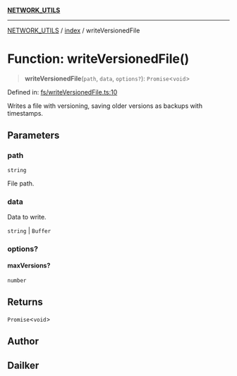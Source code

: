 [**NETWORK_UTILS**](../../README.md)

***

[NETWORK_UTILS](../../README.md) / [index](../README.md) / writeVersionedFile

# Function: writeVersionedFile()

> **writeVersionedFile**(`path`, `data`, `options?`): `Promise`\<`void`\>

Defined in: [fs/writeVersionedFile.ts:10](https://github.com/dailker/everyutil/blob/7c30ec40bbb398255a9be572db0a537e8bcb9c11/src/fs/writeVersionedFile.ts#L10)

Writes a file with versioning, saving older versions as backups with timestamps.

## Parameters

### path

`string`

File path.

### data

Data to write.

`string` | `Buffer`

### options?

#### maxVersions?

`number`

## Returns

`Promise`\<`void`\>

## Author

## Dailker
